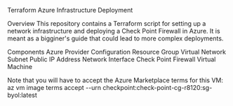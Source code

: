 Terraform Azure Infrastructure Deployment

Overview
This repository contains a Terraform script for setting up a network infrastructure and deploying a Check Point Firewall in Azure.  It is meant as a bigginer's guide that could lead to more complex deployments. 

Components
Azure Provider Configuration
Resource Group
Virtual Network
Subnet
Public IP Address
Network Interface 
Check Point Firewall Virtual Machine

Note that you will have to accept the Azure Marketplace terms for this VM:
az vm image terms accept --urn checkpoint:check-point-cg-r8120:sg-byol:latest 
